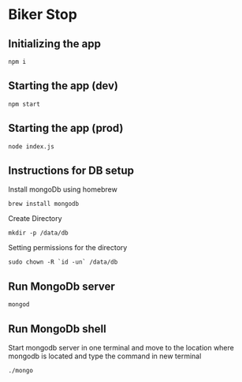 # Biker Stop

## Initializing the app

```
npm i
```

## Starting the app (dev)

```
npm start
```

## Starting the app (prod)

```
node index.js
```

## Instructions for DB setup

Install mongoDb using homebrew

```
brew install mongodb
```

Create Directory

```
mkdir -p /data/db
```

Setting permissions for the directory

```
sudo chown -R `id -un` /data/db
```

## Run MongoDb server

```
mongod
```

## Run MongoDb shell

Start mongodb server in one terminal and move to the location where mongodb is located and type the command in new terminal

```
./mongo
```

